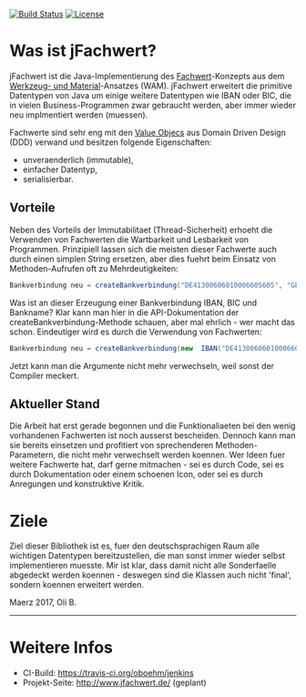 [![Build Status](https://travis-ci.org/oboehm/jfachwert.svg?branch=master)](https://travis-ci.org/oboehm/jfachwert) [![License](https://img.shields.io/badge/License-Apache%202.0-blue.svg)](http://www.apache.org/licenses/LICENSE-2.0.html)

# Was ist jFachwert?

jFachwert ist die Java-Implementierung des [Fachwert](https://de.wikipedia.org/wiki/Werkzeug-_und_Materialansatz#Fachwerte)-Konzepts
aus dem [Werkzeug- und Material](https://de.wikipedia.org/wiki/Werkzeug-_und_Materialansatz)-Ansatzes (WAM).
jFachwert erweitert die primitive Datentypen von Java um einige weitere Datentypen wie IBAN oder BIC, die in
vielen Business-Programmen zwar gebraucht werden, aber immer wieder neu implmentiert werden (muessen).

Fachwerte sind sehr eng mit den [Value Objecs](https://de.wikipedia.org/wiki/Value_Object) aus Domain Driven Design (DDD)
verwand und besitzen folgende Eigenschaften:

* unveraenderlich (immutable),
* einfacher Datentyp,
* serialisierbar.


## Vorteile

Neben des Vorteils der Immutabilitaet (Thread-Sicherheit) erhoeht die Verwenden von Fachwerten die Wartbarkeit und
Lesbarkeit von Programmen. Prinzipiell lassen sich die meisten dieser Fachwerte auch durch einen simplen String
ersetzen, aber dies fuehrt beim Einsatz von Methoden-Aufrufen oft zu Mehrdeutigkeiten:

```java
Bankverbindung neu = createBankverbindung("DE41300606010006605605", "GENODEF1JEV", "Jever Volksbank");
```

Was ist an dieser Erzeugung einer Bankverbindung IBAN, BIC und Bankname? Klar kann man hier in die API-Dokumentation
der createBankverbindung-Methode schauen, aber mal ehrlich - wer macht das schon. Eindeutiger wird es durch die
Verwendung von Fachwerten:

```java
Bankverbindung neu = createBankverbindung(new  IBAN("DE41300606010006605605"), new BIC("GENODEF1JEV"), "Jever Volksbank");
```

Jetzt kann man die Argumente nicht mehr verwechseln, weil sonst der Compiler meckert.


## Aktueller Stand

Die Arbeit hat erst gerade begonnen und die Funktionaliaeten bei den wenig vorhandenen Fachwerten ist noch ausserst
bescheiden. Dennoch kann man sie bereits einsetzen und profitiert von sprechenderen Methoden-Parametern, die nicht
mehr verwechselt werden koennen. Wer Ideen fuer weitere Fachwerte hat, darf gerne mitmachen - sei es durch Code,
sei es durch Dokumentation oder einem schoenen Icon, oder sei es durch Anregungen und konstruktive Kritik.


# Ziele

Ziel dieser Bibliothek ist es, fuer den deutschsprachigen Raum alle wichtigen Datentypen bereitzustellen, die man
sonst immer wieder selbst implementieren muesste. Mir ist klar, dass damit nicht alle Sonderfaelle abgedeckt werden
koennen - deswegen sind die Klassen auch nicht 'final', sondern koennen erweitert werden.

Maerz 2017, Oli B.

---

# Weitere Infos

* CI-Build: https://travis-ci.org/oboehm/jenkins
* Projekt-Seite: http://www.jfachwert.de/ (geplant)
